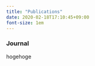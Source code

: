 ```yaml
---
title: "Publications"
date: 2020-02-18T17:10:45+09:00
font-size: 1em
---
```


### Journal

hogehoge

<!-- 
- <a href="#Tokuda20">Tokuda et al. 2020 </a>
- <a href="#Fujishiro20">Fujishiro et al. 2020 </a>

hogehoge

***

<a name="Tokuda20" href="#Tokuda20">**<center>Title</center>**</a>
"FRagmentation and Evolution of dense cores Judged by ALMA (FREJA). I  
Inner ~1000 au structures of prestellar/protostellar cores in Taurus"

**<center>Author</center>**
Kazuki Tokuda, Kakeru Fujishiro, Kengo Tachihara, Tatsuyuki Takashima, Sarolta Zahorecz,
Kazuya Saigo, Tomoaki Matsumoto, Yasuo Fukui, Kengo Tomida, Masahiro N. Machida,
Shu-ichiro Inutsuka, Philippe Andre$'$, Akiko Kawamura, and Toshikazu Onishi

**<center>Abstruct</center>**
We have performed survey-type observations in 1 mm continuum and molecular lines toward dense cores (32 prestellar + 7 protostellar) with an average density of >10$^5$ cm$^{-3}$ in the Taurus molecular clouds using the ALMA-ACA (Atacama Compact Array) stand-alone mode with an angular resolution of $\sim$6\farcs7 ($\sim$940 au). The primary purpose of this study is to investigate the innermost part of dense cores toward understanding the initial condition of star formation. Contributions from protostellar disks dominate the continuum emission in most of the observed protostellar cores. For the prestellar cores, we have successfully confirmed continuum emission from dense gas with a density of $\gtrsim$(0.5--1) $\times$ 10$^6$ cm$^{-3}$ toward approximately one-third of the targets. The detection rate is significantly higher than that of the previous surveys toward starless cores using the ALMA Main array.
The statistical counting method tells us that the lifetime of the condensation approaches the free-fall time as the density increase.
Among the prestellar cores, at least two targets have promising internal substructures in continuum emission with the size scale of $\sim$1000 au if we consider the molecular line (C$^{18}$O and N$_2$D$^{+}$) distributions.
This result suggests that small scale fragmentation/coalescence processes within a $\lesssim$0.1 pc prestellar core can occur to determine the final core mass before the dynamical collapse.

**<center>ADS</center>**

***

<a name="Fujishiro20" href="#Fujishiro20">**<center>Title</center>**</a>
"A low-velocity bipolar outflow from a deeply embedded object in Taurus"

**<center>Author</center>**
Kakeru Fujishiro, Kazuki Tokuda, Kengo Tachihara, Tatsuyuki Takashima, Sarolta Zahorecz,
Kazuya Saigo, Tomoaki Matsumoto, Yasuo Fukui, Kengo Tomida, Masahiro N. Machida,
Shu-ichiro Inutsuka, Philippe Andre, Akiko Kawamura, and Toshikazu Onishi

**<center>Abstruct</center>**
The first hydrostatic core, the first quasi-hydrostatic object formed during the star formation process, is still the observational missing link between the prestellar and protostellar phases, mainly due to its short lifetime. Although we have not established a clear method to identify this rare object, recent theoretical studies predict that the first core has millimeter continuum emission and low-velocity outflow with a wide opening angle. An extensive continuum/outflow survey toward a large number of "starless" cores in nearby star-forming regions works as a pathfinder.
We observed 32 prestellar cores in Taurus with an average density of $\gtrsim$10$^5$ cm$^{-3}$ in 1.3 mm continuum and molecular lines using the ALMA-ACA stand-alone mode. Among the targets, L1535-NE/MC35 has blueshifted/redshifted wings in the $^{12}$CO (2--1) line, indicating that there is deeply embedded object driving molecular outflow. The observed velocities and sizes of the possible outflow lobes are 2--4 km s$^{-1}$, and $\sim$ 2 $\times$ 10$^3$ au, respectively, and the dynamical time is calculated to be $\sim$10$^3$ yr. In addition to this, the core is one of the strongest N$^2$D$^+$ (3--2) emitter in our sample. 
All the observed signatures do not conflict with any of the theoretical predictions about the first hydrostatic core so far, 
and thus L1535-NE/MC35 can be a unique candidate of the first core in the Taurus molecular cloud.

**<center>ADS</center>**

***
-->
